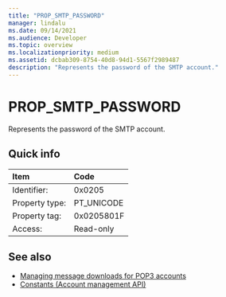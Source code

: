 ```yaml
---
title: "PROP_SMTP_PASSWORD"
manager: lindalu
ms.date: 09/14/2021
ms.audience: Developer
ms.topic: overview
ms.localizationpriority: medium
ms.assetid: dcbab309-8754-40d8-94d1-5567f2989487
description: "Represents the password of the SMTP account."
---
```


# PROP_SMTP_PASSWORD

Represents the password of the SMTP account.
  
## Quick info

| Item                  | Code          |
| :---------------------| :-------------|
| Identifier:  <br/>    | 0x0205  <br/> |
| Property type:  <br/> | PT_UNICODE|SECURE_FLAG  <br/> |
| Property tag:  <br/>  | 0x0205801F <br/> |
| Access:  <br/>        | Read-only  <br/> |
   
## See also

- [Managing message downloads for POP3 accounts](managing-message-downloads-for-pop3-accounts.md) 
- [Constants (Account management API)](constants-account-management-api.md)
